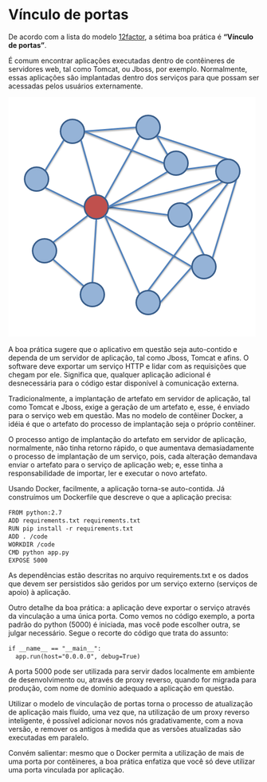 # Vínculo de portas

De acordo com a lista do modelo [12factor](http://12factor.net/pt_br), a sétima boa prática é **“Vínculo de portas”**.

É comum encontrar aplicações executadas dentro de contêineres de servidores web, tal como Tomcat, ou Jboss, por exemplo. Normalmente, essas aplicações são implantadas dentro dos serviços para que possam ser acessadas pelos usuários externamente.

![](images/vinculos1.png)

A boa prática sugere que o aplicativo em questão seja auto-contido e dependa de um servidor de aplicação, tal como Jboss, Tomcat e afins. O software deve exportar um serviço HTTP e lidar com as requisições que chegam por ele. Significa que, qualquer aplicação adicional é desnecessária para o código estar disponível à comunicação externa.

Tradicionalmente, a implantação de artefato em servidor de aplicação, tal como Tomcat e Jboss, exige a geração de um artefato e, esse, é enviado para o serviço web em questão. Mas no modelo de contêiner Docker, a idéia é que o artefato do processo de implantação seja o próprio contêiner.

O processo antigo de implantação do artefato em servidor de aplicação, normalmente, não tinha retorno rápido, o que aumentava demasiadamente o processo de implantação de um serviço, pois, cada alteração demandava enviar o artefato para o serviço de aplicação web; e, esse tinha a responsabilidade de importar, ler e executar o novo artefato.

Usando Docker, facilmente, a aplicação torna-se auto-contida. Já construímos um Dockerfile que descreve o que a aplicação precisa:

```
FROM python:2.7
ADD requirements.txt requirements.txt
RUN pip install -r requirements.txt
ADD . /code
WORKDIR /code
CMD python app.py
EXPOSE 5000
```

As dependências estão descritas no arquivo requirements.txt e os dados que devem ser persistidos são geridos por um serviço externo (serviços de apoio) à aplicação.

Outro detalhe da boa prática: a aplicação deve exportar o serviço através da vinculação a uma única porta. Como vemos no código exemplo, a porta padrão do python (5000) é iniciada, mas você pode escolher outra, se julgar necessário. Segue o recorte do código que trata do assunto:

```
if __name__ == "__main__":
  app.run(host="0.0.0.0", debug=True)
```

A porta 5000 pode ser utilizada para servir dados localmente em ambiente de desenvolvimento ou, através de proxy reverso, quando for migrada para produção, com nome de domínio adequado a aplicação em questão.

Utilizar o modelo de vinculação de portas torna o processo de atualização de aplicação mais fluído, uma vez que, na utilização de um proxy reverso inteligente, é possível adicionar novos nós gradativamente, com a nova versão, e remover os antigos à medida que as versões atualizadas são executadas em paralelo.

Convém salientar: mesmo que o Docker permita a utilização de mais de uma porta por contêineres, a boa prática enfatiza que você só deve utilizar uma porta vinculada por aplicação.
